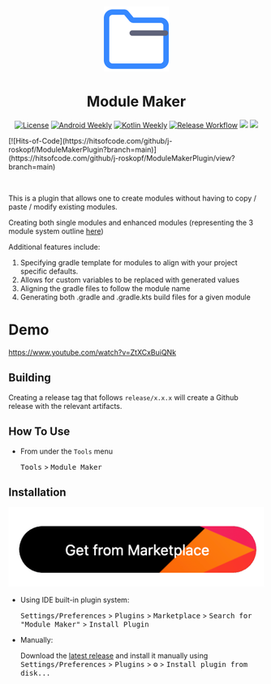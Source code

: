 <div align="center">
  <img src="./assets/icon.svg" width="128px">
  <h1>Module Maker</h1>
</div>

<p align="center">
  <a href="https://opensource.org/license/mit/"><img alt="License" src="https://img.shields.io/badge/License-MIT-blue.svg"/></a>
  <a href="https://androidweekly.net/issues/issue-579"><img alt="Android Weekly" src="https://skydoves.github.io/badges/android-weekly.svg"/></a>
  <a href="https://us12.campaign-archive.com/?u=f39692e245b94f7fb693b6d82&id=fb7f5353b9"><img alt="Kotlin Weekly" src="https://skydoves.github.io/badges/kotlin-weekly.svg"/></a>
  <a href="https://github.com/j-roskopf/ModuleMakerPlugin/actions/workflows/release.yml"><img alt="Release Workflow" src="https://github.com/j-roskopf/ModuleMakerPlugin/actions/workflows/release.yml/badge.svg"/></a>
  <a href="https://plugins.jetbrains.com/plugin/21724"><img src="https://img.shields.io/jetbrains/plugin/v/21724.svg"/></a>
  <a href="https://plugins.jetbrains.com/plugin/21724"><img src="https://img.shields.io/jetbrains/plugin/d/21724.svg"/></a>
  <div>
    [![Hits-of-Code](https://hitsofcode.com/github/j-roskopf/ModuleMakerPlugin?branch=main)](https://hitsofcode.com/github/j-roskopf/ModuleMakerPlugin/view?branch=main)
  </div>
</p><br>

<!-- Plugin description -->
This is a plugin that allows one to create modules without having to copy / paste / modify existing modules.

Creating both single modules and enhanced modules (representing the 3 module system outline [here](https://www.droidcon.com/2019/11/15/android-at-scale-square/))

Additional features include:

1. Specifying gradle template for modules to align with your project specific defaults.
  1. Allows for custom variables to be replaced with generated values
2. Aligning the gradle files to follow the module name
3. Generating both .gradle and .gradle.kts build files for a given module
<!-- Plugin description end -->

# Demo

https://www.youtube.com/watch?v=ZtXCxBuiQNk

## Building

Creating a release tag that follows `release/x.x.x` will create a Github release with the relevant artifacts.

## How To Use

- From under the `Tools` menu

  <kbd>Tools</kbd> > <kbd>Module Maker</kbd>

## Installation

<div align="center"><a href="https://plugins.jetbrains.com/plugin/21724-module-maker"><img src="assets/marketplace.png"/></a></div>

- Using IDE built-in plugin system:

  <kbd>Settings/Preferences</kbd> > <kbd>Plugins</kbd> > <kbd>Marketplace</kbd> > <kbd>Search for "Module Maker"</kbd> >
  <kbd>Install Plugin</kbd>

- Manually:

  Download the [latest release](https://github.com/j-roskopf/ModuleMakerPlugin/releases/latest) and install it manually using
  <kbd>Settings/Preferences</kbd> > <kbd>Plugins</kbd> > <kbd>⚙️</kbd> > <kbd>Install plugin from disk...</kbd>

